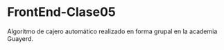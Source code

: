 # FrontEnd-Clase05

Algoritmo de cajero automático realizado en forma grupal en la academia Guayerd.
